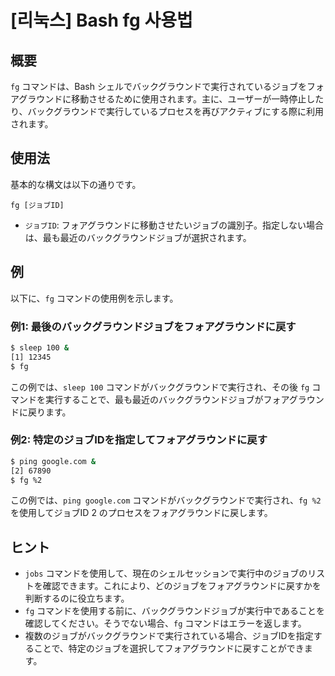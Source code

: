 # [리눅스] Bash fg 사용법

## 概要
`fg` コマンドは、Bash シェルでバックグラウンドで実行されているジョブをフォアグラウンドに移動させるために使用されます。主に、ユーザーが一時停止したり、バックグラウンドで実行しているプロセスを再びアクティブにする際に利用されます。

## 使用法
基本的な構文は以下の通りです。

```
fg [ジョブID]
```

- `ジョブID`: フォアグラウンドに移動させたいジョブの識別子。指定しない場合は、最も最近のバックグラウンドジョブが選択されます。

## 例
以下に、`fg` コマンドの使用例を示します。

### 例1: 最後のバックグラウンドジョブをフォアグラウンドに戻す
```bash
$ sleep 100 &
[1] 12345
$ fg
```
この例では、`sleep 100` コマンドがバックグラウンドで実行され、その後 `fg` コマンドを実行することで、最も最近のバックグラウンドジョブがフォアグラウンドに戻ります。

### 例2: 特定のジョブIDを指定してフォアグラウンドに戻す
```bash
$ ping google.com &
[2] 67890
$ fg %2
```
この例では、`ping google.com` コマンドがバックグラウンドで実行され、`fg %2` を使用してジョブID 2 のプロセスをフォアグラウンドに戻します。

## ヒント
- `jobs` コマンドを使用して、現在のシェルセッションで実行中のジョブのリストを確認できます。これにより、どのジョブをフォアグラウンドに戻すかを判断するのに役立ちます。
- `fg` コマンドを使用する前に、バックグラウンドジョブが実行中であることを確認してください。そうでない場合、`fg` コマンドはエラーを返します。
- 複数のジョブがバックグラウンドで実行されている場合、ジョブIDを指定することで、特定のジョブを選択してフォアグラウンドに戻すことができます。